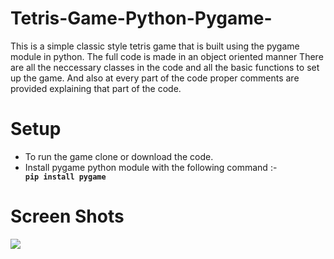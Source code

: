 # Tetris-Game-Python-Pygame-


This is a simple classic style tetris game that is built using the pygame module in python. The full code is made in an object oriented manner
There are all the neccessary classes in the code and all the basic functions to set up the game. And also at every part of the code proper 
comments are provided explaining that part of the code.

# Setup

* To run the game clone or download the code.
* Install pygame python module with the following command :- <code><b> pip install pygame </b></code>

# Screen Shots

![](ss/ss1.jpg)



